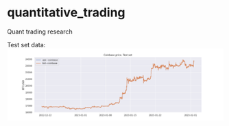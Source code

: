 # quantitative_trading
Quant trading research


Test set data:
![My Plot](https://raw.githubusercontent.com/alexlukekoval/quantitative_trading/main/images/coinbase_price_test.png)
